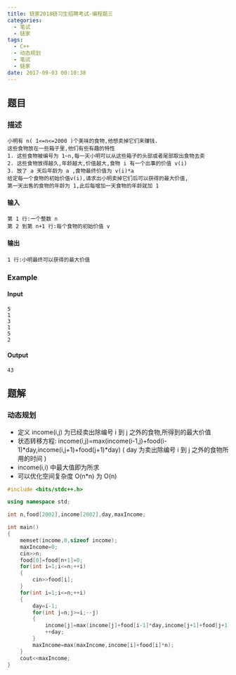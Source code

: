 ```yaml
---
title: 链家2018链习生招聘考试-编程题三
categories:
  - 笔试
  - 链家
tags:
  - C++
  - 动态规划
  - 笔试
  - 链家
date: 2017-09-03 00:10:38
---
```

## 题目
### 描述
	小明有 n( 1<=n<=2000 )个美味的食物,他想卖掉它们来赚钱.
	这些食物放在一些箱子里,他们有些有趣的特性
	1. 这些食物被编号为 1~n,每一天小明可以从这些箱子的头部或者尾部取出食物去卖
	2. 这些食物放得越久,年龄越大,价值越大,食物 i 有一个出事的价值 v(i)
	3. 放了 a 天后年龄为 a ,食物最终价值为 v(i)*a
	给定每一个食物的初始价值v(i),请求出小明卖掉它们后可以获得的最大价值,
	第一天出售的食物的年龄为 1,此后每增加一天食物的年龄就加 1
#### 输入
	第 1 行:一个整数 n
	第 2 到第 n+1 行:每个食物的初始价值 v 
#### 输出
	1 行:小明最终可以获得的最大价值
### Example
#### Input
	5
	1
	3
	1
	5
	2
#### Output
	43
## 题解
### 动态规划
* 定义 income(i,j) 为已经卖出除编号 i 到 j 之外的食物,所得到的最大价值
* 状态转移方程:
	income(i,j)=max(income(i-1,j)+food(i-1)*day,income(i,j+1)+food(j+1)*day)
	( day 为卖出除编号 i 到 j 之外的食物所用的时间 )
* income(i,i) 中最大值即为所求
* 可以优化空间复杂度 O(n*n) 为 O(n)

```cpp
#include <bits/stdc++.h>

using namespace std;

int n,food[2002],income[2002],day,maxIncome;

int main()
{
    memset(income,0,sizeof income);
    maxIncome=0;
    cin>>n;
    food[0]=food[n+1]=0;
    for(int i=1;i<=n;++i)
    {
        cin>>food[i];
    }
    for(int i=1;i<=n;++i)
    {
        day=i-1;
        for(int j=n;j>=i;--j)
        {
            income[j]=max(income[j]+food[i-1]*day,income[j+1]+food[j+1]*day);
            ++day;
        }
        maxIncome=max(maxIncome,income[i]+food[i]*n);
    }
    cout<<maxIncome;
}

```